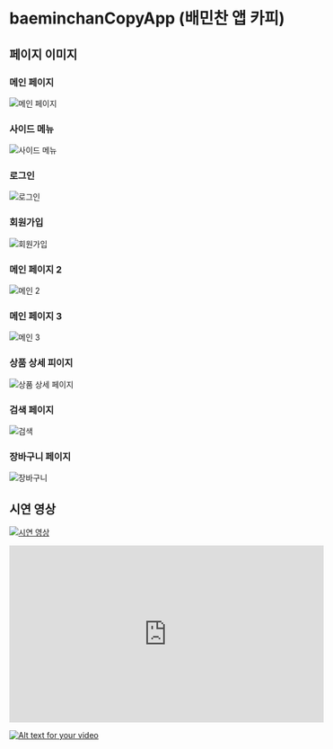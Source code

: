 # baeminchanCopyApp (배민찬 앱 카피)

## 페이지 이미지
### 메인 페이지
![메인 페이지](https://i.imgur.com/H2wAMkF.jpg)

### 사이드 메뉴
![사이드 메뉴](https://i.imgur.com/lh9MCbI.jpg)

### 로그인
![로그인](https://i.imgur.com/TZE6yGh.png)

### 회원가입
![회원가입](https://i.imgur.com/SOW8OK6.png)

### 메인 페이지 2
![메인 2](https://i.imgur.com/PnE2HIn.jpg)

### 메인 페이지 3
![메인 3](https://i.imgur.com/9SSEklC.jpg)

### 상품 상세 피이지
![상품 상세 페이지](https://i.imgur.com/bDeVjED.jpg)

### 검색 페이지
![검색](https://i.imgur.com/pRfwPmh.png)

### 장바구니 페이지
![장바구니](https://i.imgur.com/9X7Gmcc.png)

## 시연 영상
[![시연 영상](https://i.imgur.com/H2wAMkF.jpg)](https://youtu.be/Eq7MUT-0UHU)

<iframe width="560" height="315" src="https://www.youtube.com/embed/Eq7MUT-0UHU" frameborder="0" allow="autoplay; encrypted-media" allowfullscreen></iframe>

[![Alt text for your video](https://youtu.be/Eq7MUT-0UHU/0.jpg)](https://youtu.be/Eq7MUT-0UHU)
